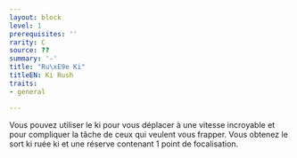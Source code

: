 ```yaml
---
layout: block
level: 1
prerequisites: ''
rarity: C
source: ??
summary: '-'
title: "Ru\xE9e Ki"
titleEN: Ki Rush
traits:
- general

---
```


<p>Vous pouvez utiliser le ki pour vous déplacer à une vitesse incroyable et pour compliquer la tâche de ceux qui veulent vous frapper. Vous obtenez le sort ki ruée ki et une réserve contenant 1 point de focalisation.</p>